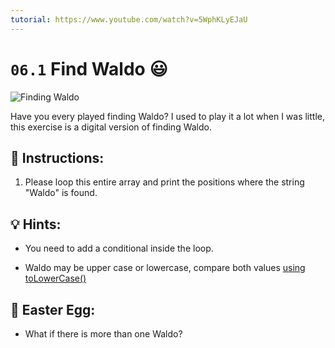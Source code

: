 ```yaml
---
tutorial: https://www.youtube.com/watch?v=5WphKLyEJaU
---
```


# `06.1` Find Waldo 😃 

![Finding Waldo](../../.learn/assets/finding_waldo.jpeg)

Have you every played finding Waldo? I used to play it a lot when I was little, this exercise is a digital version of finding Waldo.

## 📝 Instructions:

1. Please loop this entire array and print the positions where the string "Waldo" is found.

## 💡 Hints:

+ You need to add a conditional inside the loop.

+ Waldo may be upper case or lowercase, compare both values [using toLowerCase()](https://www.geeksforgeeks.org/compare-the-case-insensitive-strings-in-javascript/)

## 🥚 Easter Egg:

+ What if there is more than one Waldo?